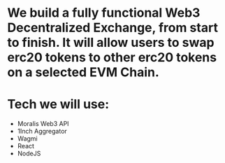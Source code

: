 # We build a fully functional Web3 Decentralized Exchange, from start to finish. It will allow users to swap erc20 tokens to other erc20 tokens on a selected EVM Chain.

# Tech we will use:

- Moralis Web3 API
- 1Inch Aggregator
- Wagmi
- React
- NodeJS
